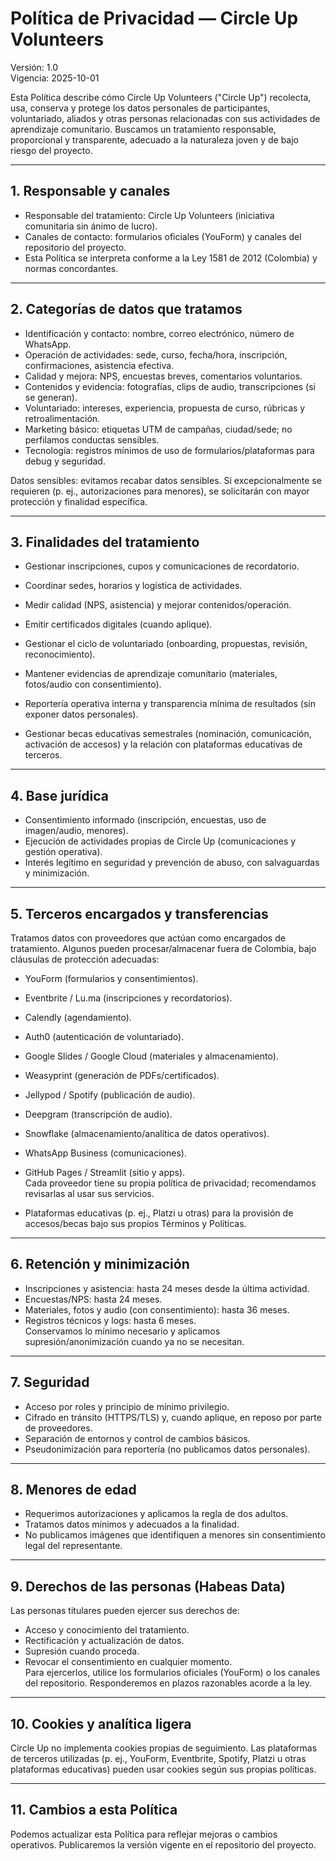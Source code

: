 # Política de Privacidad — Circle Up Volunteers

Versión: 1.0  
Vigencia: 2025-10-01

Esta Política describe cómo Circle Up Volunteers ("Circle Up") recolecta, usa, conserva y protege los datos personales de participantes, voluntariado, aliados y otras personas relacionadas con sus actividades de aprendizaje comunitario. Buscamos un tratamiento responsable, proporcional y transparente, adecuado a la naturaleza joven y de bajo riesgo del proyecto.

---

## 1. Responsable y canales
- Responsable del tratamiento: Circle Up Volunteers (iniciativa comunitaria sin ánimo de lucro).  
- Canales de contacto: formularios oficiales (YouForm) y canales del repositorio del proyecto.  
- Esta Política se interpreta conforme a la Ley 1581 de 2012 (Colombia) y normas concordantes.

---

## 2. Categorías de datos que tratamos
- Identificación y contacto: nombre, correo electrónico, número de WhatsApp.  
- Operación de actividades: sede, curso, fecha/hora, inscripción, confirmaciones, asistencia efectiva.  
- Calidad y mejora: NPS, encuestas breves, comentarios voluntarios.  
- Contenidos y evidencia: fotografías, clips de audio, transcripciones (si se generan).  
- Voluntariado: intereses, experiencia, propuesta de curso, rúbricas y retroalimentación.  
- Marketing básico: etiquetas UTM de campañas, ciudad/sede; no perfilamos conductas sensibles.  
- Tecnología: registros mínimos de uso de formularios/plataformas para debug y seguridad.

Datos sensibles: evitamos recabar datos sensibles. Si excepcionalmente se requieren (p. ej., autorizaciones para menores), se solicitarán con mayor protección y finalidad específica.

---

## 3. Finalidades del tratamiento
- Gestionar inscripciones, cupos y comunicaciones de recordatorio.  
- Coordinar sedes, horarios y logística de actividades.  
- Medir calidad (NPS, asistencia) y mejorar contenidos/operación.  
- Emitir certificados digitales (cuando aplique).  
- Gestionar el ciclo de voluntariado (onboarding, propuestas, revisión, reconocimiento).  
- Mantener evidencias de aprendizaje comunitario (materiales, fotos/audio con consentimiento).  
- Reportería operativa interna y transparencia mínima de resultados (sin exponer datos personales).

- Gestionar becas educativas semestrales (nominación, comunicación, activación de accesos) y la relación con plataformas educativas de terceros.

---

## 4. Base jurídica
- Consentimiento informado (inscripción, encuestas, uso de imagen/audio, menores).  
- Ejecución de actividades propias de Circle Up (comunicaciones y gestión operativa).  
- Interés legítimo en seguridad y prevención de abuso, con salvaguardas y minimización.

---

## 5. Terceros encargados y transferencias
Tratamos datos con proveedores que actúan como encargados de tratamiento. Algunos pueden procesar/almacenar fuera de Colombia, bajo cláusulas de protección adecuadas:
- YouForm (formularios y consentimientos).  
- Eventbrite / Lu.ma (inscripciones y recordatorios).  
- Calendly (agendamiento).  
- Auth0 (autenticación de voluntariado).  
- Google Slides / Google Cloud (materiales y almacenamiento).  
- Weasyprint (generación de PDFs/certificados).  
- Jellypod / Spotify (publicación de audio).  
- Deepgram (transcripción de audio).  
- Snowflake (almacenamiento/analítica de datos operativos).  
- WhatsApp Business (comunicaciones).  
- GitHub Pages / Streamlit (sitio y apps).  
Cada proveedor tiene su propia política de privacidad; recomendamos revisarlas al usar sus servicios.

- Plataformas educativas (p. ej., Platzi u otras) para la provisión de accesos/becas bajo sus propios Términos y Políticas.

---

## 6. Retención y minimización
- Inscripciones y asistencia: hasta 24 meses desde la última actividad.  
- Encuestas/NPS: hasta 24 meses.  
- Materiales, fotos y audio (con consentimiento): hasta 36 meses.  
- Registros técnicos y logs: hasta 6 meses.  
Conservamos lo mínimo necesario y aplicamos supresión/anonimización cuando ya no se necesitan.

---

## 7. Seguridad
- Acceso por roles y principio de mínimo privilegio.  
- Cifrado en tránsito (HTTPS/TLS) y, cuando aplique, en reposo por parte de proveedores.  
- Separación de entornos y control de cambios básicos.  
- Pseudonimización para reportería (no publicamos datos personales).

---

## 8. Menores de edad
- Requerimos autorizaciones y aplicamos la regla de dos adultos.  
- Tratamos datos mínimos y adecuados a la finalidad.  
- No publicamos imágenes que identifiquen a menores sin consentimiento legal del representante.

---

## 9. Derechos de las personas (Habeas Data)
Las personas titulares pueden ejercer sus derechos de:  
- Acceso y conocimiento del tratamiento.  
- Rectificación y actualización de datos.  
- Supresión cuando proceda.  
- Revocar el consentimiento en cualquier momento.  
Para ejercerlos, utilice los formularios oficiales (YouForm) o los canales del repositorio. Responderemos en plazos razonables acorde a la ley.

---

## 10. Cookies y analítica ligera
Circle Up no implementa cookies propias de seguimiento. Las plataformas de terceros utilizadas (p. ej., YouForm, Eventbrite, Spotify, Platzi u otras plataformas educativas) pueden usar cookies según sus propias políticas.

---

## 11. Cambios a esta Política
Podemos actualizar esta Política para reflejar mejoras o cambios operativos. Publicaremos la versión vigente en el repositorio del proyecto.
